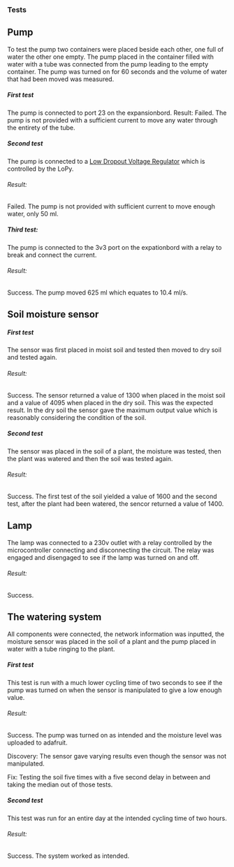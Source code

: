 ### Tests
## Pump
To test the pump two containers were placed beside each other, one full of water the other one empty. The pump placed in the container filled with water with a tube was connected from the pump leading to the empty container. The pump was turned on for 60 seconds and the volume of water that had been moved was measured.

##### First test
The pump is connected to port 23 on the expansionbord.
Result:
Failed. The pump is not provided with a sufficient current to move any water through the entirety of the tube.

##### Second test
The pump is connected to a [Low Dropout Voltage Regulator](https://www.digikey.be/htmldatasheets/production/1613325/0/0/1/ka278rxxc-series.html) which is controlled by the LoPy.
###### Result:
Failed. The pump is not provided with sufficient current to move enough water, only 50 ml.

##### Third test:
The pump is connected to the 3v3 port on the expationbord with a relay to break and connect the current.
###### Result: 
Success. The pump moved 625 ml which equates to 10.4 ml/s.

## Soil moisture sensor

##### First test
The sensor was first placed in moist soil and tested then moved to dry soil and tested again.
###### Result: 
Success. The sensor returned a value of 1300 when placed in the moist soil and a value of 4095 when placed in the dry soil. 
This was the expected result. In the dry soil the sensor gave the maximum output value which is reasonably considering the condition of the soil. 

##### Second test
The sensor was placed in the soil of a plant, the moisture was tested, then the plant was watered and then the soil was tested again.
###### Result:
Success. The first test of the soil yielded a value of 1600 and the second test, after the plant had been watered, the sencor returned a value of 1400.

## Lamp
The lamp was connected to a 230v outlet with a relay controlled by the microcontroller connecting and disconnecting the circuit. The relay was engaged and disengaged to see if the lamp was turned on and off.
###### Result:
Success.

## The watering system
All components were connected, the network information was inputted, the moisture sensor was placed in the soil of a plant and the pump placed in water with a tube ringing to the plant.
##### First test
This test is run with a much lower cycling time of two seconds to see if the pump was turned on when the sensor is manipulated to give a low enough value.
###### Result:
Success. The pump was turned on as intended and the moisture level was uploaded to adafruit. 

Discovery: The sensor gave varying results even though the sensor was not manipulated.

Fix: Testing the soil five times with a five second delay in between and taking the median out of those tests.

##### Second test
This test was run for an entire day at the intended cycling time of two hours.
###### Result:
Success. The system worked as intended.
